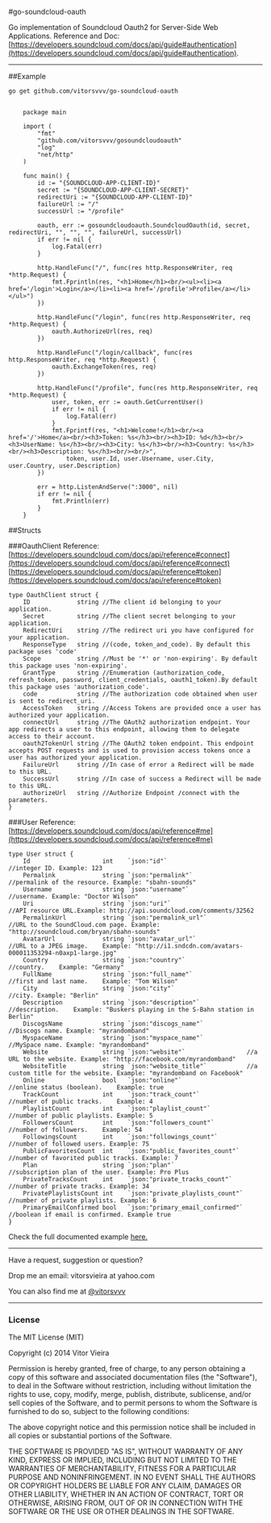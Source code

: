 #go-soundcloud-oauth


Go implementation of Soundcloud Oauth2 for Server-Side Web Applications.
Reference and Doc: [https://developers.soundcloud.com/docs/api/guide#authentication](https://developers.soundcloud.com/docs/api/guide#authentication).

-----------------------------------------------------------------------------------------------


##Example

`go get github.com/vitorsvvv/go-soundcloud-oauth`

```

    package main

    import (
        "fmt"
        "github.com/vitorsvvv/gosoundcloudoauth"
        "log"
        "net/http"
    )

    func main() {
        id := "{SOUNDCLOUD-APP-CLIENT-ID}"
        secret := "{SOUNDCLOUD-APP-CLIENT-SECRET}"
        redirectUri := "{SOUNDCLOUD-APP-CLIENT-ID}"
        failureUrl := "/"
        successUrl := "/profile"

        oauth, err := gosoundcloudoauth.SoundcloudOauth(id, secret, redirectUri, "", "", "", failureUrl, successUrl)
        if err != nil {
            log.Fatal(err)
        }

        http.HandleFunc("/", func(res http.ResponseWriter, req *http.Request) {
            fmt.Fprintln(res, "<h1>Home</h1><br/><ul><li><a href='/login'>Login</a></li><li><a href='/profile'>Profile</a></li></ul>")
        })

        http.HandleFunc("/login", func(res http.ResponseWriter, req *http.Request) {
            oauth.AuthorizeUrl(res, req)
        })

        http.HandleFunc("/login/callback", func(res http.ResponseWriter, req *http.Request) {
            oauth.ExchangeToken(res, req)
        })

        http.HandleFunc("/profile", func(res http.ResponseWriter, req *http.Request) {
            user, token, err := oauth.GetCurrentUser()
            if err != nil {
                log.Fatal(err)
            }
            fmt.Fprintf(res, "<h1>Welcome!</h1><br/><a href='/'>Home</a><br/><h3>Token: %s</h3><br/><h3>ID: %d</h3><br/><h3>UserName: %s</h3><br/><h3>City: %s</h3><br/><h3>Country: %s</h3><br/><h3>Description: %s</h3><br/><br/>",
                token, user.Id, user.Username, user.City, user.Country, user.Description)
        })

        err = http.ListenAndServe(":3000", nil)
        if err != nil {
            fmt.Println(err)
        }
    }
```

##Structs

###OauthClient
Reference:
[https://developers.soundcloud.com/docs/api/reference#connect](https://developers.soundcloud.com/docs/api/reference#connect)
[https://developers.soundcloud.com/docs/api/reference#token](https://developers.soundcloud.com/docs/api/reference#token)
```
type OauthClient struct {
	ID             string //The client id belonging to your application.
	Secret         string //The client secret belonging to your application.
	RedirectUri    string //The redirect uri you have configured for your application.
	ResponseType   string //(code, token_and_code). By default this package uses 'code'
	Scope          string //Must be '*' or 'non-expiring'. By default this package uses 'non-expiring'.
	GrantType      string //Enumeration (authorization_code, refresh_token, password, client_credentials, oauth1_token).By default this package uses 'authorization_code'.
	code           string //The authorization code obtained when user is sent to redirect_uri.
	AccessToken    string //Access Tokens are provided once a user has authorized your application.
	connectUrl     string //The OAuth2 authorization endpoint. Your app redirects a user to this endpoint, allowing them to delegate access to their account.
	oauth2TokenUrl string //The OAuth2 token endpoint. This endpoint accepts POST requests and is used to provision access tokens once a user has authorized your application.
	FailureUrl     string //In case of error a Redirect will be made to this URL.
	SuccessUrl     string //In case of success a Redirect will be made to this URL.
	authorizeUrl   string //Authorize Endpoint /connect with the parameters.
}
```
###User
Reference: [https://developers.soundcloud.com/docs/api/reference#me](https://developers.soundcloud.com/docs/api/reference#me)
```
type User struct {
	Id                    int    `json:"id"`                      //integer ID. Example: 123
	Permalink             string `json:"permalink"`               //permalink of the resource. Example: "sbahn-sounds"
	Username              string `json:"username"`                //username. Example: "Doctor Wilson"
	Uri                   string `json:"uri"`                     //API resource URL.Example: http://api.soundcloud.com/comments/32562
	PermalinkUrl          string `json:"permalink_url"`           //URL to the SoundCloud.com page. Example: "http://soundcloud.com/bryan/sbahn-sounds"
	AvatarUrl             string `json:"avatar_url"`              //URL to a JPEG image.	Example: "http://i1.sndcdn.com/avatars-000011353294-n0axp1-large.jpg"
	Country               string `json:"country"`                 //country.	Example: "Germany"
	FullName              string `json:"full_name"`               //first and last name.	Example: "Tom Wilson"
	City                  string `json:"city"`                    //city. Example: "Berlin"
	Description           string `json:"description"`             //description.	Example: "Buskers playing in the S-Bahn station in Berlin"
	DiscogsName           string `json:"discogs_name"`            //Discogs name. Example: "myrandomband"
	MyspaceName           string `json:"myspace_name"`            //MySpace name. Example: "myrandomband"
	Website               string `json:"website"`                 //a URL to the website. Example: "http://facebook.com/myrandomband"
	WebsiteTitle          string `json:"website_title"`           //a custom title for the website. Example: "myrandomband on Facebook"
	Online                bool   `json:"online"`                  //online status (boolean).	Example: true
	TrackCount            int    `json:"track_count"`             //number of public tracks.	Example: 4
	PlaylistCount         int    `json:"playlist_count"`          //number of public playlists. Example: 5
	FollowersCount        int    `json:"followers_count"`         //number of followers.	Example: 54
	FollowingsCount       int    `json:"followings_count"`        //number of followed users. Example: 75
	PublicFavoritesCount  int    `json:"public_favorites_count"`  //number of favorited public tracks. Example:	7
	Plan                  string `json:"plan"`                    //subscription plan of the user. Example: Pro Plus
	PrivateTracksCount    int    `json:"private_tracks_count"`    //number of private tracks. Example: 34
	PrivatePlaylistsCount int    `json:"private_playlists_count"` //number of private playlists. Example: 6
	PrimaryEmailConfirmed bool   `json:"primary_email_confirmed"` //boolean if email is confirmed. Example true
}
```


Check the full documented example [here.](https://github.com/vitorsvvv/go-soundcloud-oauth/blob/master/examples/server.go)



---


Have a request, suggestion or question?

Drop me an email: vitorsvieira at yahoo.com

You can also find me at [@vitorsvvv](https://twitter.com/vitorsvvv)


---


### License

The MIT License (MIT)

Copyright (c) 2014 Vitor Vieira

Permission is hereby granted, free of charge, to any person obtaining a copy
of this software and associated documentation files (the "Software"), to deal
in the Software without restriction, including without limitation the rights
to use, copy, modify, merge, publish, distribute, sublicense, and/or sell
copies of the Software, and to permit persons to whom the Software is
furnished to do so, subject to the following conditions:

The above copyright notice and this permission notice shall be included in all
copies or substantial portions of the Software.

THE SOFTWARE IS PROVIDED "AS IS", WITHOUT WARRANTY OF ANY KIND, EXPRESS OR
IMPLIED, INCLUDING BUT NOT LIMITED TO THE WARRANTIES OF MERCHANTABILITY,
FITNESS FOR A PARTICULAR PURPOSE AND NONINFRINGEMENT. IN NO EVENT SHALL THE
AUTHORS OR COPYRIGHT HOLDERS BE LIABLE FOR ANY CLAIM, DAMAGES OR OTHER
LIABILITY, WHETHER IN AN ACTION OF CONTRACT, TORT OR OTHERWISE, ARISING FROM,
OUT OF OR IN CONNECTION WITH THE SOFTWARE OR THE USE OR OTHER DEALINGS IN THE
SOFTWARE.